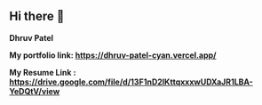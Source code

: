 ## Hi there 👋
**Dhruv Patel**

**My portfolio link: https://dhruv-patel-cyan.vercel.app/**

**My Resume Link : https://drive.google.com/file/d/13F1nD2lKttqxxxwUDXaJR1LBA-YeDQtV/view**

<!--
**dhrupatel031205/dhrupatel031205** is a ✨ _special_ ✨ repository because its `README.md` (this file) appears on your GitHub profile.

Here are some ideas to get you started:

- 🔭 I’m currently working on ...
- 🌱 I’m currently learning ...
- 👯 I’m looking to collaborate on ...
- 🤔 I’m looking for help with ...
- 💬 Ask me about ...
- 📫 How to reach me: ...
- 😄 Pronouns: ...
- ⚡ Fun fact: ...
-->
